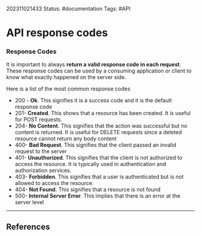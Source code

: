 202311021433
Status: #documentation
Tags: #API
# API response codes
### Response Codes

It is important to always **return a valid response code in each request**. These response codes can be used by a consuming application or client to know what exactly happened on the server side.

Here is a list of the most common response codes

- 200 - **Ok**. This signifies it is a success code and it is the default response code
- 201- **Created**. This shows that a resource has been created. It is useful for POST requests.
- 204- **No Content**. This signifies that the action was successful but no content is returned. It is useful for DELETE requests since a deleted resource cannot return any body content
- 400- **Bad Request**. This signifies that the client passed an invalid request to the server
- 401- **Unauthorized**. This signifies that the client is not authorized to access the resource. It is typically used in authentication and authorization services.
- 403- **Forbidden**. This signifies that a user is authenticated but is not allowed to access the resource.
- 404- **Not Found**. This signifies that a resource is not found
- 500- **Internal Server Error**. This implies that there is an error at the server level

---
## References
